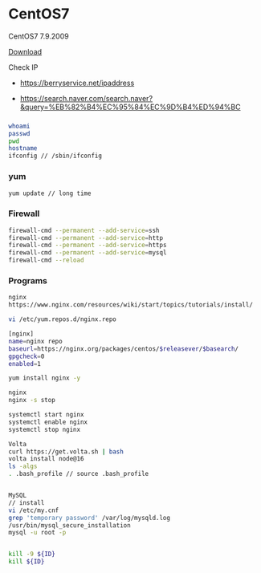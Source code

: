 # CentOS7

CentOS7 7.9.2009

[Download](https://www.centos.org/download/)


Check IP 

- https://berryservice.net/ipaddress

- https://search.naver.com/search.naver?&query=%EB%82%B4%EC%95%84%EC%9D%B4%ED%94%BC

### 
``` bash
whoami 
passwd
pwd
hostname 
ifconfig // /sbin/ifconfig 
```

### yum
``` bash
yum update // long time 
```

### Firewall 
``` bash
firewall-cmd --permanent --add-service=ssh
firewall-cmd --permanent --add-service=http
firewall-cmd --permanent --add-service=https
firewall-cmd --permanent --add-service=mysql
firewall-cmd --reload
```

### Programs
``` bash
nginx 
https://www.nginx.com/resources/wiki/start/topics/tutorials/install/

vi /etc/yum.repos.d/nginx.repo

[nginx]
name=nginx repo
baseurl=https://nginx.org/packages/centos/$releasever/$basearch/
gpgcheck=0
enabled=1

yum install nginx -y

nginx
nginx -s stop

systemctl start nginx
systemctl enable nginx
systemctl stop nginx

Volta
curl https://get.volta.sh | bash
volta install node@16
ls -algs 
. .bash_profile // source .bash_profile


MySQL
// install 
vi /etc/my.cnf
grep 'temporary password' /var/log/mysqld.log
/usr/bin/mysql_secure_installation 
mysql -u root -p


kill -9 ${ID}
kill ${ID}

```



